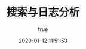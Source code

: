 ---
pageComponent:
  name: Catalogue
  data:
    path: search
    imgUrl: https://cdn.jsdelivr.net/gh/jorgen-zhao/picGo/blog/search.jpg
    description: 在信息处理领域发挥着重要作用。它能从海量数据中快速定位和提取所需信息，提高信息获取效率；支持多种检索方式和策略，满足不同场景下用户对信息查找的需求 。
title: 搜索与日志分析
date: 2020-01-12 11:51:53
permalink: /note/search/
article: false
comment: false
editLink: false
author:
  name: jorgen
  link: https://github.com/jorgen-zhao
---